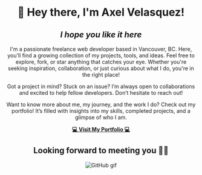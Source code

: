 <h1 align="center">👋 Hey there, I'm Axel Velasquez!</h1>  
<h2 align="center"><i>I hope you like it here</i></h2>  

<p align="center">
I'm a passionate freelance web developer based in Vancouver, BC. Here, you'll find a growing collection of my projects, tools, and ideas. Feel free to explore, fork, or star anything that catches your eye. Whether you're seeking inspiration, collaboration, or just curious about what I do, you're in the right place!
</p>

<p align="center">
Got a project in mind? Stuck on an issue? I’m always open to collaborations and excited to help fellow developers. Don’t hesitate to reach out!
</p>

<p align="center">
Want to know more about me, my journey, and the work I do? Check out my portfolio! It’s filled with insights into my skills, completed projects, and a glimpse of who I am.
</p>

<div align="center">
  <a href="https://axelvelasquezportfolio.vercel.app/" alt="Axel Velasquez Portfolio">
    <strong>💻 Visit My Portfolio 💻</strong>
  </a>
</div>

  <h2 align="center"> Looking forward to meeting you 👨‍💻  </h2>

<div align="center"">
  <img src="https://media1.giphy.com/media/v1.Y2lkPTc5MGI3NjExZmxubWhobDJva24yemp4YnlwcnU5OWt2aHRsbDNhaHFuNHJldzZvdCZlcD12MV9pbnRlcm5hbF9naWZfYnlfaWQmY3Q9Zw/du3J3cXyzhj75IOgvA/giphy.gif" alt="GitHub gif">
</div>
